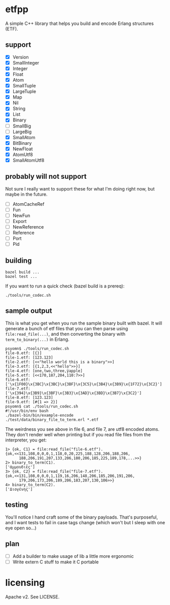 # etfpp

A simple C++ library that helps you build and encode Erlang structures
(ETF).

## support

- [x] Version
- [x] SmallInteger
- [x] Integer
- [x] Float
- [x] Atom
- [x] SmallTuple
- [x] LargeTuple
- [x] Map
- [x] Nil
- [x] String
- [x] List
- [x] Binary
- [ ] SmallBig
- [ ] LargeBig
- [x] SmallAtom
- [x] BitBinary
- [x] NewFloat
- [x] AtomUtf8
- [x] SmallAtomUtf8

## probably will not support

Not sure I really want to support these for what I'm doing right now,
but maybe in the future.

- [ ] AtomCacheRef
- [ ] Fun
- [ ] NewFun
- [ ] Export
- [ ] NewReference
- [ ] Reference
- [ ] Port
- [ ] Pid

## building

    bazel build ...
    bazel test ...

If you want to run a quick check (bazel build is a prereq):

    ./tools/run_codec.sh

## sample output

This is what you get when you run the sample binary built with
bazel. It will generate a bunch of etf files that you can then
parse using `file:read_file(...)`, and then converting the binary with
`term_to_binary(...)` in Erlang.

    psyomn$ ./tools/run_codec.sh
    file-0.etf: [{}]
    file-1.etf: [123.123]
    file-2.etf: [<<"hello world this is a binary">>]
    file-3.etf: [{1,2,3,<<"hello">>}]
    file-4.etf: [one,two,three,ÿapple]
    file-5.etf: [<<170,187,204,110:7>>]
    file-6.etf: ['\x{1F00}\x{3BC}\x{3BC}\x{3BF}\x{3C5}\x{3B4}\x{3B9}\x{1F72}\x{3C2}']
    file-7.etf: ['\x{394}\x{3B9}\x{3BF}\x{3B3}\x{3AD}\x{3BD}\x{3B7}\x{3C2}']
    file-8.etf: [123.123]
    file-9.etf: [#{1 => 2}]
    psyomn$ cat ./tools/run_codec.sh
    #!/usr/bin/env bash
    ./bazel-bin/bin/example-encode
    ./test/data/binary_file_to_term.erl *.etf

The weirdness you see above in file 6, and file 7, are utf8 encoded
atoms. They don't render well when printing but if you read file files
from the interpreter, you get:

    1> {ok, C1} = file:read_file("file-6.etf").
    {ok,<<131,108,0,0,0,1,118,0,20,225,188,128,206,188,206,
          188,206,191,207,133,206,180,206,185,225,189,178,...>>}
    2> binary_to_term(C1).
    ['ἀμμουδιὲς']
    3> {ok, C2} = file:read_file("file-7.etf").
    {ok,<<131,108,0,0,0,1,119,16,206,148,206,185,206,191,206,
          179,206,173,206,189,206,183,207,130,106>>}
    4> binary_to_term(C2).
    ['Διογένης']

## testing

You'll notice I hand craft some of the binary payloads. That's
purposeful, and I want tests to fail in case tags change (which won't
but I sleep with one eye open so...)

## plan

- [ ] Add a builder to make usage of lib a little more ergonomic
- [ ] Write extern C stuff to make it C portable

# licensing

Apache v2. See LICENSE.
